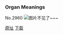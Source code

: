 ### Organ Meanings
No.2960
![图片不见了~~~](https://imgs.xkcd.com/comics/organ_meanings.png)

[原址](https://xkcd.com//2960) [下载](https://imgs.xkcd.com/comics/organ_meanings.png)

